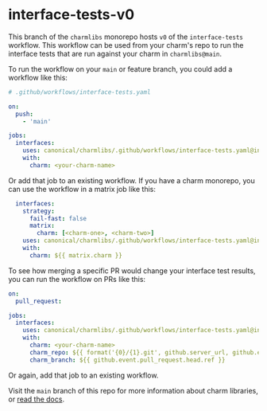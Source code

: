# interface-tests-v0

This branch of the `charmlibs` monorepo hosts `v0` of the `interface-tests` workflow.
This workflow can be used from your charm's repo to run the interface tests that are run against your charm in `charmlibs@main`.

To run the workflow on your `main` or feature branch, you could add a workflow like this:

```yaml
# .github/workflows/interface-tests.yaml

on:
  push:
    - 'main'

jobs:
  interfaces:
    uses: canonical/charmlibs/.github/workflows/interface-tests.yaml@interface-tests-v0
    with:
      charm: <your-charm-name>
```

Or add that job to an existing workflow.
If you have a charm monorepo, you can use the workflow in a matrix job like this:

```yaml
  interfaces:
    strategy:
      fail-fast: false
      matrix:
        charm: [<charm-one>, <charm-two>]
    uses: canonical/charmlibs/.github/workflows/interface-tests.yaml@interface-tests-v0
    with:
      charm: ${{ matrix.charm }}
```

To see how merging a specific PR would change your interface test results, you can run the workflow on PRs like this:

```yaml
on:
  pull_request:

jobs:
  interfaces:
    uses: canonical/charmlibs/.github/workflows/interface-tests.yaml@interface-tests-v0
    with:
      charm: <your-charm-name>
      charm_repo: ${{ format('{0}/{1}.git', github.server_url, github.event.pull_request.head.repo.full_name) }}
      charm_branch: ${{ github.event.pull_request.head.ref }}
```

Or again, add that job to an existing workflow.

Visit the `main` branch of this repo for more information about charm libraries, or [read the docs](https://documentation.ubuntu.com/charmlibs).
